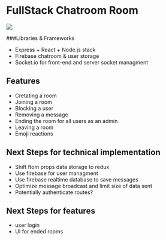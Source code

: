 # FullStack Chatroom Room

![](chat-room-demo.gif)



###Libraries & Frameworks
- Express + React + Node.js stack
- Firebase chatroom & user storage
- Socket.io for front-end and server socket managment

## Features
- Cretating a room
- Joining a room
- Blocking a user
- Removing a message
- Ending the room for all users as an admin
- Leaving a room
- Emoji reactions

## Next Steps for technical implementation
- Shift ftom props data storage to redux
- Use firebase for user managment
- Use firebase realtime database to save messages
- Optimize message broadcast and limit size of data sent
- Potentially authenticate routes?

## Next Steps for features
- user login
- UI for ended rooms

